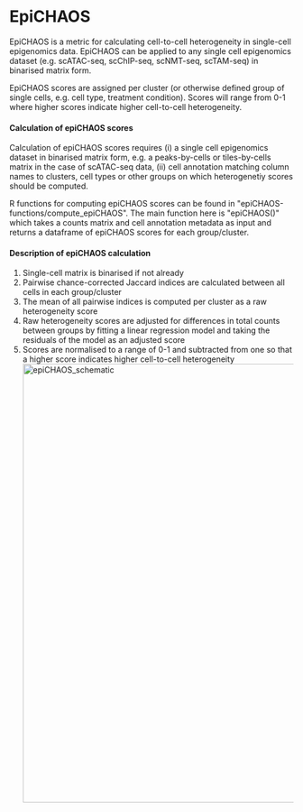
# EpiCHAOS

EpiCHAOS is a metric for calculating cell-to-cell heterogeneity in single-cell epigenomics data. EpiCHAOS can be applied to any single cell epigenomics dataset (e.g. scATAC-seq, scChIP-seq, scNMT-seq, scTAM-seq) in binarised matrix form.

EpiCHAOS scores are assigned per cluster (or otherwise defined group of single cells, e.g. cell type, treatment condition). Scores will range from 0-1 where higher scores indicate higher cell-to-cell heterogeneity. 


#### Calculation of epiCHAOS scores

Calculation of epiCHAOS scores requires (i) a single cell epigenomics dataset in binarised matrix form, e.g. a peaks-by-cells or tiles-by-cells matrix in the case of scATAC-seq data, (ii) cell annotation matching column names to clusters, cell types or other groups on which heterogenetiy scores should be computed.

R functions for computing epiCHAOS scores can be found in "epiCHAOS-functions/compute_epiCHAOS". The main function here is "epiCHAOS()" which takes a counts matrix and cell annotation metadata as input and returns a dataframe of epiCHAOS scores for each group/cluster. 

#### Description of epiCHAOS calculation
1. Single-cell matrix is binarised if not already
2. Pairwise chance-corrected Jaccard indices are calculated between all cells in each group/cluster
3. The mean of all pairwise indices is computed per cluster as a raw heterogeneity score
4. Raw heterogeneity scores are adjusted for differences in total counts between groups by fitting a linear regression model and taking the residuals of the model as an adjusted score
5. Scores are normalised to a range of 0-1 and subtracted from one so that a higher score indicates higher cell-to-cell heterogeneity
   <img width="778" alt="epiCHAOS_schematic" src="https://github.com/CompEpigen/epiCHAOS/assets/61455651/0fdc19e5-7b50-4475-98b0-4ece1f3762a0">

